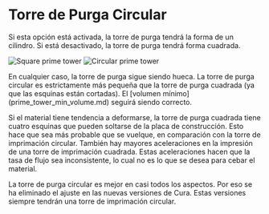 Torre de Purga Circular
====
Si esta opción está activada, la torre de purga tendrá la forma de un cilindro. Si está desactivado, la torre de purga tendrá forma cuadrada.

<!--screenshot {
"image_path": "prime_tower_circular_enabled.png",
"models": [
    {
        "script": "cube.scad",
        "object_settings": {
            "extruder_nr": 0
        }
    },
    {
        "script": "cube.scad",
        "object_settings": {
            "extruder_nr": 1
        },
        "transformation": ["translateX(40)"]
    }
],
"camera_position": [470, -384, 150],
"camera_lookat": [470, -470, 5],
"settings": {
    "prime_tower_enable": true,
    "prime_tower_min_volume": 3
},
"colours": 16
}-->
![Square prime tower](../images/prime_tower_circular_disabled.png)
![Circular prime tower](../images/prime_tower_circular_enabled.png)

En cualquier caso, la torre de purga sigue siendo hueca. La torre de purga circular es estrictamente más pequeña que la torre de purga cuadrada (ya que las esquinas están cortadas). El [volumen mínimo] (prime_tower_min_volume.md) seguirá siendo correcto.

Si el material tiene tendencia a deformarse, la torre de purga cuadrada tiene cuatro esquinas que pueden soltarse de la placa de construcción. Esto hace que sea más probable que se vuelque, en comparación con la torre de imprimación circular. También hay mayores aceleraciones en la impresión de una torre de imprimación cuadrada. Estas aceleraciones hacen que la tasa de flujo sea inconsistente, lo cual no es lo que se desea para cebar el material.

La torre de purga circular es mejor en casi todos los aspectos. Por eso se ha eliminado el ajuste en las nuevas versiones de Cura. Estas versiones siempre tendrán una torre de imprimación circular.